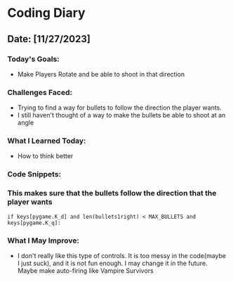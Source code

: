 # Coding Diary

## Date: [11/27/2023]

### Today's Goals:

- Make Players Rotate and be able to shoot in that direction

### Challenges Faced:

- Trying to find a way for bullets to follow the direction the player wants.
- I still haven't thought of a way to make the bullets be able to shoot at an angle

### What I Learned Today:

- How to think better


### Code Snippets:
### This makes sure that the bullets follow the direction that the player wants
    if keys[pygame.K_d] and len(bullets1right) < MAX_BULLETS and keys[pygame.K_q]:

### What I May Improve:

- I don't really like this type of controls. It is too messy in the code(maybe I just suck), and it is not fun enough. I may change it in the future. Maybe make auto-firing like Vampire Survivors